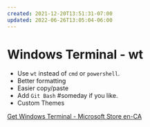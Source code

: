 ```yaml
---
created: 2021-12-20T13:51:31-07:00
updated: 2022-06-26T13:05:04-06:00
---
```

# Windows Terminal - wt


- Use `wt` instead of `cmd` or `powershell`.
- Better formatting
- Easier copy/paste
- Add `Git Bash` #someday if you like.
- Custom Themes


[Get Windows Terminal - Microsoft Store en-CA](https://www.microsoft.com/en-ca/p/windows-terminal/9n0dx20hk701?activetab=pivot:overviewtab)
